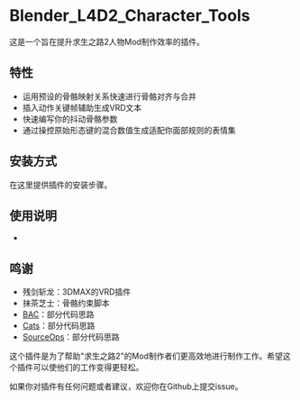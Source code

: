 # Blender_L4D2_Character_Tools
这是一个旨在提升求生之路2人物Mod制作效率的插件。

## 特性

- 运用预设的骨骼映射关系快速进行骨骼对齐与合并
- 插入动作关键帧辅助生成VRD文本
- 快速编写你的抖动骨骼参数
- 通过操控原始形态键的混合数值生成适配你面部规则的表情集

## 安装方式

在这里提供插件的安装步骤。

## 使用说明

-

## 鸣谢
- 残剑斩龙：3DMAX的VRD插件
- 抹茶芝士：骨骼约束脚本
- [BAC](https://github.com/kumopult/blender_BoneAnimCopy)：部分代码思路
- [Cats](https://github.com/absolute-quantum/cats-blender-plugin)：部分代码思路
- [SourceOps](https://github.com/bonjorno7/SourceOps)：部分代码思路

这个插件是为了帮助"求生之路2"的Mod制作者们更高效地进行制作工作。希望这个插件可以使他们的工作变得更轻松。

如果你对插件有任何问题或者建议，欢迎你在Github上提交issue。